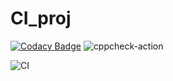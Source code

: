 # CI_proj

[![Codacy Badge](https://api.codacy.com/project/badge/Grade/e9558c2d840e4b2db2b69c6728618f03)](https://app.codacy.com/manual/99002518/CI_proj?utm_source=github.com&utm_medium=referral&utm_content=99002518/CI_proj&utm_campaign=Badge_Grade_Dashboard)
![cppcheck-action](https://github.com/99002518/CI_proj/workflows/cppcheck-action/badge.svg)

![CI](https://github.com/99002518/CI_proj/workflows/CI/badge.svg)
 
